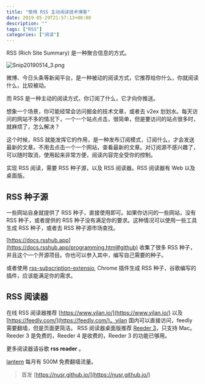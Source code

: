 ```yaml
---
title: "使用 RSS 主动阅读技术博客"
date: 2019-05-29T21:57:13+08:00
description: ""
tags: ["RSS"]
categories: ["阅读"]
---
```


RSS (Rich Site Summary) 是一种聚合信息的方式。

![Snip20190514_3.png](https://cdn.nlark.com/yuque/0/2019/png/162235/1568112671163-09a97401-a1cf-40d3-a95e-4af25f53dc12.png#align=left&display=inline&height=1134&name=Snip20190514_3.png&originHeight=1134&originWidth=1264&size=184228&status=done&width=1264)

微博、今日头条等新闻平台，是一种被动的阅读方式，它推荐给你什么，你就阅读什么，比较被动。

而 RSS 是一种主动的阅读方式，你订阅了什么，它才向你推送。

<!--more-->

想象一个场景，你可能经常会访问掘金的技术文章，或者去 v2ex 划划水。每天访问的网站不多的情况下，一个一个站点点击，很简单，但是要访问的站点很多时，就麻烦了，怎么解决？

这个时候，RSS 就能发挥它的作用，是一种发布订阅模式，订阅什么，才会发送最新的文章。不用去点击一个一个网站，查看最新的文章。对订阅源不感兴趣了，可以随时取消，使用起来非常方便，阅读内容完全受你的控制。

实现 RSS 阅读，需要 RSS 种子源，以及 RSS 阅读器。RSS 阅读器有 Web 以及桌面版。

## RSS 种子源

一些网站自身就提供了 RSS 种子，直接使用即可。如果你访问的一些网站，没有 RSS 种子，或者提供的 RSS 种子没有满足你的要求。这种情况可以使用一些工具生成 RSS 种子，或者去 RSS 种子源市场查找。

[https://docs.rsshub.app](https://docs.rsshub.app/programming.html#github)  收集了很多 RSS 种子，并且这个一个开源项目。你也可以参入其中，编写自己需要的种子。

或者使用 [rss-subscription-extensio](https://chrome.google.com/webstore/detail/rss-subscription-extensio/nlbjncdgjeocebhnmkbbbdekmmmcbfjd), Chrome 插件生成 RSS 种子，谷歌编写的插件，应该能满足你的需求。

## RSS 阅读器

在线 RSS 阅读器推荐 [https://www.yilan.io/](https://www.yilan.io/) 以及 [https://feedly.com/](https://feedly.com/)。yilan 国内可以直接访问，feedly 需要翻墙，但是页面更简洁。
RSS 阅读器桌面版推荐 [Reeder 3](https://reederapp.com/mac/)，只支持 Mac。Reeder 3 是免费的，Reeder 4 是收费的，Reeder 3 的功能已够用。

更多阅读器请谷歌 **rss reader** 。

[lantern](https://github.com/getlantern/lantern) 每月有 500M 免费翻墙流量。


> 首发 [https://nusr.github.io/](https://nusr.github.io/)
